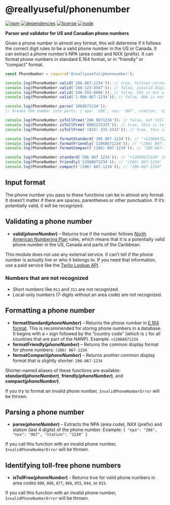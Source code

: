 # @reallyuseful/phonenumber

[![npm](https://img.shields.io/npm/v/@reallyuseful/phonenumber.svg)](https://www.npmjs.com/package/@reallyuseful/phonenumber) [![dependencies](https://img.shields.io/david/natesilva/phonenumber.svg)](https://www.npmjs.com/package/@reallyuseful/phonenumber) [![license](https://img.shields.io/github/license/natesilva/phonenumber.svg)](https://github.com/natesilva/phonenumber/blob/master/LICENSE) [![node](https://img.shields.io/node/v/@reallyuseful/phonenumber.svg)](https://www.npmjs.com/package/@reallyuseful/phonenumber)

**Parser and validator for US and Canadian phone numbers**

Given a phone number in almost any format, this will determine if it follows the correct digit rules to be a valid phone number in the US or Canada. It can extract a phone number’s NPA (area code) and NXX (prefix). It can format phone numbers in standard E.164 format, or in “friendly” or “compact” format.

```javascript
const PhoneNumber = require('@reallyuseful/phonenumber');

console.log(PhoneNumber.valid('206.867.1234')); // true, follows correct digit pattern
console.log(PhoneNumber.valid('206-123-4567')); // false, invalid digit pattern
console.log(PhoneNumber.valid('206-555-6666')); // false, 555 is not a valid NXX
console.log(PhoneNumber.valid('1-006-867-1234')); // false, 006 is not a valid NPA format

console.log(PhoneNumber.parse('2068671234'));
// breaks the number into parts: { npa: '206', nxx: '867', station: '1234' }

console.log(PhoneNumber.isTollFree('206 8671234')); // false, not toll-free
console.log(PhoneNumber.isTollFree('8002223333')); // true, this is toll-free
console.log(PhoneNumber.isTollFree('(833) 333-3333')); // true, this is toll-free

console.log(PhoneNumber.formatStandard('206 867 1234')); // "+12068671234" (E.164 format)
console.log(PhoneNumber.formatFriendly('12068671234')); // "(206) 867-1234"
console.log(PhoneNumber.formatCompact('(206) 867-1234')); // "206-867-1234"

console.log(PhoneNumber.standard('206 867 1234')); // "+12068671234" (E.164 format)
console.log(PhoneNumber.friendly('12068671234')); // "(206) 867-1234"
console.log(PhoneNumber.compact('(206) 867-1234')); // "206-867-1234"
```

## Input format

The phone number you pass to these functions can be in almost any format. It doesn’t matter if there are spaces, parentheses or other punctuation. If it’s potentially valid, it will be recognized.

## Validating a phone number

- **valid(_phoneNumber_)** – Returns true if the number follows [North American Numbering Plan](https://en.wikipedia.org/wiki/North_American_Numbering_Plan) rules, which means that it is a potentially valid phone number in the US, Canada and parts of the Caribbean.

This module does not use any external service. It can’t tell if the phone number is actually live or who it belongs to. If you need that information, use a paid service like the [Twilio Lookup API](https://www.twilio.com/lookup).

### Numbers that are not recognized

- Short numbers like `911` and `311` are not recognized.
- Local-only numbers (7-digits without an area code) are not recognized.

## Formatting a phone number

- **formatStandard(_phoneNumber_)** – Returns the phone number in [E.164 format](https://en.wikipedia.org/wiki/E.164). This is recommended for storing phone numbers in a database. It begins with a `+` sign followed by the “country code” (which is `1` for all countries that are part of the NANP). Example: `+12068671234`
- **formatFriendly(_phoneNumber_)** – Returns the common display format for phone numbers: `(206) 867-1234`
- **formatCompact(_phoneNumber_)** – Returns another common display format that is slightly shorter: `206-867-1234`

Shorter-named aliases of these functions are available: **standard(_phoneNumber_)**, **friendly(_phoneNumber_)**, and **compact(_phoneNumber_)**.

If you try to format an invalid phone number, `InvalidPhoneNumberError` will be thrown.

## Parsing a phone number

- **parse(_phoneNumber_)** – Extracts the NPA (area code), NXX (prefix) and station (last 4 digits) of the phone number. Example: `{ "npa": "206", "nxx": "867", "station": "1234" }`

If you call this function with an invalid phone number, `InvalidPhoneNumberError` will be thrown.

## Identifying toll-free phone numbers

- **isTollFree(_phoneNumber_)** - Returns true for valid phone numbers in area codes `800`, `888`, `877`, `866`, `855`, `844`, or `833`.

If you call this function with an invalid phone number, `InvalidPhoneNumberError` will be thrown.
